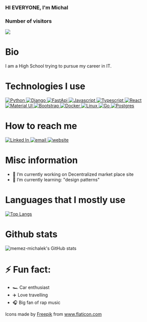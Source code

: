 ### HI EVERYONE, I'm  Michal

### Number of visitors

![](https://profile-counter.glitch.me/memez-michalek/count.svg)

# Bio
I am a High School trying to pursue my career in IT. 

# Technologies I use

[![Python](https://user-images.githubusercontent.com/70857312/131255308-8b77dc91-9b15-4aec-8150-fa140dadef5c.png)
](https://www.python.org/)
[![Django](https://user-images.githubusercontent.com/70857312/131255382-79535300-2993-4043-9c9e-1a7e7bc5a859.png)
](https://www.djangoproject.com/)
[![FastApi](https://user-images.githubusercontent.com/70857312/131255502-18ce3588-5ae4-48db-8ca1-de0af74be971.png)
](https://fastapi.tiangolo.com/)
[![Javascript](https://user-images.githubusercontent.com/70857312/131255537-60d0dba6-038a-4e47-ad8c-056b7f2e2355.png)
](https://www.javascript.com/)
[![Typescript](https://user-images.githubusercontent.com/70857312/131255594-028e5093-b412-4924-a4cd-922e6af7e35c.png)
](https://www.typescriptlang.org/)
[![React](https://user-images.githubusercontent.com/70857312/131255639-a86cebe5-9c54-4f0f-857e-06ad4058701f.png)
](https://reactjs.org/)
[![Material UI](https://user-images.githubusercontent.com/70857312/131255681-c6491e58-7dd7-4848-b1e1-1215837fd8e9.png)
](https://material-ui.com/)
[![Bootstrap](https://user-images.githubusercontent.com/70857312/131255721-cc864a2d-9e21-4e59-bf29-a2ee0106bc8f.png)
](https://getbootstrap.com/)
[![Docker](https://user-images.githubusercontent.com/70857312/131255745-01aa2e29-3877-433b-a02b-4236ea62c2d3.png)
](https://www.docker.com/)
[![Linux](https://user-images.githubusercontent.com/70857312/131255780-c0abb862-08d7-44d3-bb91-cb76f60c141a.png)
](https://www.linux.org/)
[![Go](https://user-images.githubusercontent.com/70857312/131255797-71d13cdc-7080-4b71-80fd-5ff2bbdaf7bc.png)
](https://golang.org/)
[![Postgres](https://user-images.githubusercontent.com/70857312/131255922-982735fa-2b1b-4c18-855f-3494072ed91b.png)
]()



# How to reach me

[![Linked In](https://user-images.githubusercontent.com/70857312/131254258-d80dc5c7-2a8f-4f82-9625-78b5641a644b.png)
](https://www.linkedin.com/in/michal-lesniowski-562740219/)
[![email](https://user-images.githubusercontent.com/70857312/131254396-dec088ca-4a5c-4016-ba40-fccf53f36a25.png)
](mailto:michal_lesniowski_praca@protonmail.com)
[![website](https://user-images.githubusercontent.com/70857312/132137458-1ba40a7b-510b-4e6c-9459-763dedbf4b0c.png)
](https://michal-lesniowski.herokuapp.com)


# Misc information

- 🔭 I’m currently working on Decentralized market place site
- 🌱 I’m currently learning: "design patterns"




# Languages that I mostly use

[![Top Langs](https://github-readme-stats.vercel.app/api/top-langs/?username=memez-michalek&layout=compact&theme=radical)](https://github.com/anuraghazra/github-readme-stats)

# Github stats

![memez-michalek's GitHub stats](https://github-readme-stats.vercel.app/api?username=memez-michalek&show_icons=true&theme=radical)

# ⚡ Fun fact: 
 - 🏎️ Car enthusiast
 - ✈️ Love travelling
 - 🎧 Big fan of rap music


<div>Icons made by <a href="https://www.freepik.com" title="Freepik">Freepik</a> from <a href="https://www.flaticon.com/" title="Flaticon">www.flaticon.com</a></div>


<!--
**memez-michalek/memez-michalek** is a ✨ _special_ ✨ repository because its `README.md` (this file) appears on your GitHub profile.

Here are some ideas to get you started:

- 🔭 I’m currently working on ...
- 🌱 I’m currently learning ...
- 👯 I’m looking to collaborate on ...
- 🤔 I’m looking for help with ...
- 💬 Ask me about ...
- 📫 How to reach me: ...
- 😄 Pronouns: ...
- ⚡ Fun fact: ...
-->
